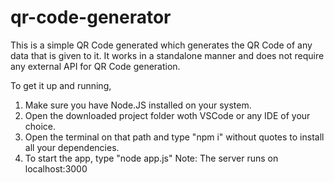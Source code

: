 # qr-code-generator
This is a simple QR Code generated which generates the QR Code of any data that is given to it. It works in a standalone manner and does not require any external API for QR Code generation.

To get it up and running, 
1. Make sure you have Node.JS installed on your system.
2. Open the downloaded project folder woth VSCode or any IDE of your choice.
3. Open the terminal on that path and type "npm i" without quotes to install all your dependencies.
4. To start the app, type "node app.js"
Note: The server runs on localhost:3000
